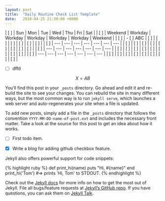 ```yaml
---
layout: post
title:  "Daily Routine Check List Template"
date:   2018-04-25 21:30:00 +0800
---
```


| [ ] | Sun | Mon | Tue | Wed | Thu | Fri | Sat |
| [ ] | Weekend | Workday | Workday | Workday | Workday | Workday | Weekend |
| [ ] | - [ ] ABC | [ ] | [ ] | [ ] | [ ] | [ ] | [ ] |
| [ ] | --- | --- | --- | --- | --- | --- | --- |
| [ ] | [ ] | [ ] | [ ] | [ ] | [ ] | [ ] | [ ] |
| [ ] | --- | --- | --- | --- | --- | --- | --- |
| [ ] | [ ] | [ ] | [ ] | [ ] | [ ] | [ ] | [ ] |
| [ ] | --- | --- | --- | --- | --- | --- | --- |
| [ ] | [ ] | [ ] | [ ] | [ ] | [ ] | [ ] | [ ] |


- [ ] dffd



$$ X = AB $$






You’ll find this post in your `_posts` directory. Go ahead and edit it and re-build the site to see your changes. You can rebuild the site in many different ways, but the most common way is to run `jekyll serve`, which launches a web server and auto-regenerates your site when a file is updated.

To add new posts, simply add a file in the `_posts` directory that follows the convention `YYYY-MM-DD-name-of-post.ext` and includes the necessary front matter. Take a look at the source for this post to get an idea about how it works.

- [ ] First todo item.
- [x] Write a blog for adding github checkbox feature.


Jekyll also offers powerful support for code snippets:

{% highlight ruby %}
def print_hi(name)
  puts "Hi, #{name}"
end
print_hi('Tom')
#=> prints 'Hi, Tom' to STDOUT.
{% endhighlight %}

Check out the [Jekyll docs][jekyll-docs] for more info on how to get the most out of Jekyll. File all bugs/feature requests at [Jekyll’s GitHub repo][jekyll-gh]. If you have questions, you can ask them on [Jekyll Talk][jekyll-talk].

[jekyll-docs]: https://jekyllrb.com/docs/home
[jekyll-gh]:   https://github.com/jekyll/jekyll
[jekyll-talk]: https://talk.jekyllrb.com/
